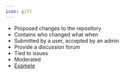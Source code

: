 ```yaml
---
icon: gift
---
```


* Proposed changes to the repository
* Contains who changed what when
* Submitted by a user, accepted by an admin
* Provide a discussion forum
* Tied to issues
* Moderated
* [Example](https://github.com/alphagov/static/pull/94)